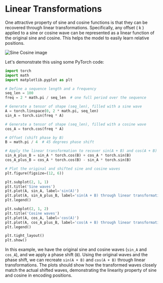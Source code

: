 # Linear Transformations

One attractive property of sine and cosine functions is that they can be recovered through linear transformations. Specifically, any offset \( k \) applied to a sine or cosine wave can be represented as a linear function of the original sine and cosine. This helps the model to easily learn relative positions.

![Sine Cosine image](../../images/linear_transformations_sine_cosine.png)

Let's demonstrate this using some PyTorch code:

```python
import torch
import math
import matplotlib.pyplot as plt

# Define a sequence length and a frequency
seq_len = 100
freq = 2 * math.pi / seq_len  # one full period over the sequence

# Generate a tensor of shape (seq_len), filled with a sine wave
A = torch.linspace(0, 2 * math.pi, seq_len)
sin_A = torch.sin(freq * A)

# Generate a tensor of shape (seq_len), filled with a cosine wave
cos_A = torch.cos(freq * A)

# Offset (shift phase by B)
B = math.pi / 4  # 45 degrees phase shift

# Apply the linear transformation to recover sin(A + B) and cos(A + B)
sin_A_plus_B = sin_A * torch.cos(B) + cos_A * torch.sin(B)
cos_A_plus_B = cos_A * torch.cos(B) - sin_A * torch.sin(B)

# Plot the original and shifted sine and cosine waves
plt.figure(figsize=(12, 6))

plt.subplot(2, 1, 1)
plt.title('Sine waves')
plt.plot(A, sin_A, label='sin(A)')
plt.plot(A, sin_A_plus_B, label='sin(A + B) through linear transformation')
plt.legend()

plt.subplot(2, 1, 2)
plt.title('Cosine waves')
plt.plot(A, cos_A, label='cos(A)')
plt.plot(A, cos_A_plus_B, label='cos(A + B) through linear transformation')
plt.legend()

plt.tight_layout()
plt.show()
```

In this example, we have the original sine and cosine waves (`sin_A` and `cos_A`), and we apply a phase shift (`B`). Using the original waves and the phase shift, we can recreate `sin(A + B)` and `cos(A + B)` through linear transformations. The plots should show how the transformed waves closely match the actual shifted waves, demonstrating the linearity property of sine and cosine in encoding positions.
